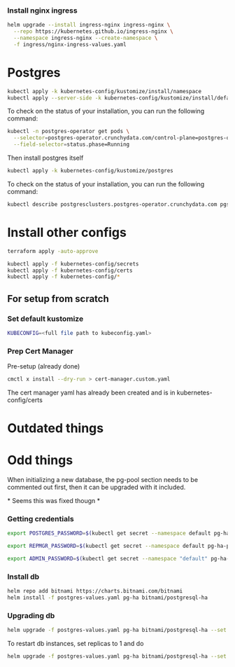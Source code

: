 


### Install nginx ingress

```bash
helm upgrade --install ingress-nginx ingress-nginx \
  --repo https://kubernetes.github.io/ingress-nginx \
  --namespace ingress-nginx --create-namespace \
  -f ingress/nginx-ingress-values.yaml
```

# Postgres

```bash
kubectl apply -k kubernetes-config/kustomize/install/namespace
kubectl apply --server-side -k kubernetes-config/kustomize/install/default
```

To check on the status of your installation, you can run the following command:

```bash
kubectl -n postgres-operator get pods \
  --selector=postgres-operator.crunchydata.com/control-plane=postgres-operator \
  --field-selector=status.phase=Running
```

Then install postgres itself

```bash
kubectl apply -k kubernetes-config/kustomize/postgres
```


To check on the status of your installation, you can run the following command:

```bash
kubectl describe postgresclusters.postgres-operator.crunchydata.com pgsb
```

# Install other configs

```bash
terraform apply -auto-approve

kubectl apply -f kubernetes-config/secrets
kubectl apply -f kubernetes-config/certs
kubectl apply -f kubernetes-config/*
```

## For setup from scratch

### Set default kustomize

```bash
KUBECONFIG=<full file path to kubeconfig.yaml>
```

### Prep Cert Manager

Pre-setup (already done)
```bash
cmctl x install --dry-run > cert-manager.custom.yaml
```

The cert manager yaml has already been created and is in kubernetes-config/certs

# Outdated things

# Odd things

When initializing a new database, the pg-pool section needs to be commented out first, then it can be upgraded with it included.

\* Seems this was fixed thougn \*

### Getting credentials

```bash
export POSTGRES_PASSWORD=$(kubectl get secret --namespace default pg-ha-postgresql-ha-postgresql -o jsonpath="{.data.postgresql-password}" | base64 --decode)

export REPMGR_PASSWORD=$(kubectl get secret --namespace default pg-ha-postgresql-ha-postgresql -o jsonpath="{.data.repmgr-password}" | base64 --decode)

export ADMIN_PASSWORD=$(kubectl get secret --namespace "default" pg-ha-postgresql-ha-pgpool -o jsonpath="{.data.admin-password}" | base64 --decode)
```

### Install db

```bash
helm repo add bitnami https://charts.bitnami.com/bitnami
helm install -f postgres-values.yaml pg-ha bitnami/postgresql-ha
```

### Upgrading db

```bash
helm upgrade -f postgres-values.yaml pg-ha bitnami/postgresql-ha --set postgresql.repmgrPassword=$REPMGR_PASSWORD --set pgpool.adminPassword=$ADMIN_PASSWORD --set postgresql.password=$POSTGRES_PASSWORD
```

To restart db instances, set replicas to 1 and do

```bash
helm upgrade -f postgres-values.yaml pg-ha bitnami/postgresql-ha --set postgresql.repmgrPassword=$REPMGR_PASSWORD --set pgpool.adminPassword=$ADMIN_PASSWORD --set postgresql.password=$POSTGRES_PASSWORD --set postgresql.upgradeRepmgrExtension=true
```